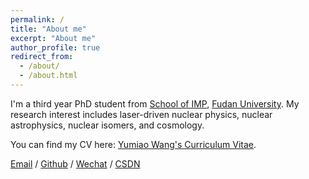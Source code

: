 ```yaml
---
permalink: /
title: "About me"
excerpt: "About me"
author_profile: true
redirect_from: 
  - /about/
  - /about.html
---
```


I'm a third year PhD student from [School of IMP](https://imp.fudan.edu.cn/), [Fudan University](https://www.fudan.edu.cn/). My research interest includes laser-driven nuclear physics, nuclear astrophysics, nuclear isomers, and cosmology.

You can find my CV here: [Yumiao Wang's Curriculum Vitae](../images/WechatIMG.jpg).

[Email](mailto:yumiaowang21@m.fudan.edu.cn) / [Github](https://github.com/Mrwym) / [Wechat](../images/WechatIMG.jpg) / [CSDN](https://blog.csdn.net/qq_55696524?type=blog)

